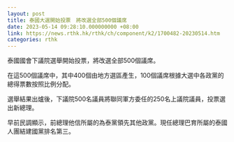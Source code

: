 ```yaml
---
layout: post
title: 泰國大選開始投票　將改選全部500個議席
date: 2023-05-14 09:28:10.000000000 +08:00
link: https://news.rthk.hk/rthk/ch/component/k2/1700482-20230514.htm
categories: rthk
---
```


泰國國會下議院選舉開始投票，將改選全部500個議席。

在這500個議席中，其中400個由地方選區產生，100個議席根據大選中各政黨的總得票數按照比例分配。

選舉結果出爐後，下議院500名議員將聯同軍方委任的250名上議院議員，投票選出新總理。

早前民調顯示，前總理他信所屬的為泰黨領先其他政黨。現任總理巴育所屬的泰國人團結建國黨排名第三。
